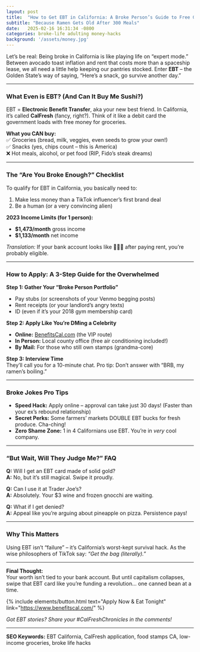```yaml
---
layout: post
title:  "How to Get EBT in California: A Broke Person’s Guide to Free Grocery Glow-Ups"
subtitle: "Because Ramen Gets Old After 300 Meals"
date:   2025-02-16 16:31:34 -0800
categories: broke-life adulting money-hacks
background: '/assets/money.jpg'
---
```


Let’s be real: Being broke in California is like playing life on “expert mode.” Between avocado toast inflation and rent that costs more than a spaceship lease, we all need a little help keeping our pantries stocked. Enter **EBT** – the Golden State’s way of saying, “Here’s a snack, go survive another day.”

---

### What Even is EBT? (And Can It Buy Me Sushi?)  
EBT = **Electronic Benefit Transfer**, aka your new best friend. In California, it’s called **CalFresh** (fancy, right?). Think of it like a debit card the government loads with free money for groceries.  

**What you CAN buy:**  
✅ Groceries (bread, milk, veggies, even seeds to grow your own!)  
✅ Snacks (yes, chips count – this is America)  
❌ Hot meals, alcohol, or pet food (RIP, Fido’s steak dreams)  

---

### The “Are You Broke Enough?” Checklist  
To qualify for EBT in California, you basically need to:  
1. Make less money than a TikTok influencer’s first brand deal  
2. Be a human (or a very convincing alien)  

**2023 Income Limits (for 1 person):**  
- **$1,473/month** gross income  
- **$1,133/month** net income  

*Translation:* If your bank account looks like 🚨💸🚨 after paying rent, you’re probably eligible.  

---

### How to Apply: A 3-Step Guide for the Overwhelmed  

**Step 1: Gather Your “Broke Person Portfolio”**  
- Pay stubs (or screenshots of your Venmo begging posts)  
- Rent receipts (or your landlord’s angry texts)  
- ID (even if it’s your 2018 gym membership card)  

**Step 2: Apply Like You’re DMing a Celebrity**  
- **Online:** [BenefitsCal.com](https://www.benefitscal.com/) (the VIP route)  
- **In Person:** Local county office (free air conditioning included!)  
- **By Mail:** For those who still own stamps (grandma-core)  

**Step 3: Interview Time**  
They’ll call you for a 10-minute chat. Pro tip: Don’t answer with “BRB, my ramen’s boiling.”  

---

### Broke Jokes Pro Tips  
- **Speed Hack:** Apply online – approval can take just 30 days! (Faster than your ex’s rebound relationship)  
- **Secret Perks:** Some farmers’ markets DOUBLE EBT bucks for fresh produce. Cha-ching!  
- **Zero Shame Zone:** 1 in 4 Californians use EBT. You’re in *very* cool company.  

---

### “But Wait, Will They Judge Me?” FAQ  
**Q:** Will I get an EBT card made of solid gold?  
**A:** No, but it’s still magical. Swipe it proudly.  

**Q:** Can I use it at Trader Joe’s?  
**A:** Absolutely. Your $3 wine and frozen gnocchi are waiting.  

**Q:** What if I get denied?  
**A:** Appeal like you’re arguing about pineapple on pizza. Persistence pays!  

---

### Why This Matters  
Using EBT isn’t “failure” – it’s California’s worst-kept survival hack. As the wise philosophers of TikTok say: *“Get the bag (literally).”*  

---

**Final Thought:**  
Your worth isn’t tied to your bank account. But until capitalism collapses, swipe that EBT card like you’re funding a revolution… one canned bean at a time.  

{% include elements/button.html text="Apply Now & Eat Tonight" link="https://www.benefitscal.com/" %}  

*Got EBT stories? Share your #CalFreshChronicles in the comments!*  

---

**SEO Keywords:** EBT California, CalFresh application, food stamps CA, low-income groceries, broke life hacks  